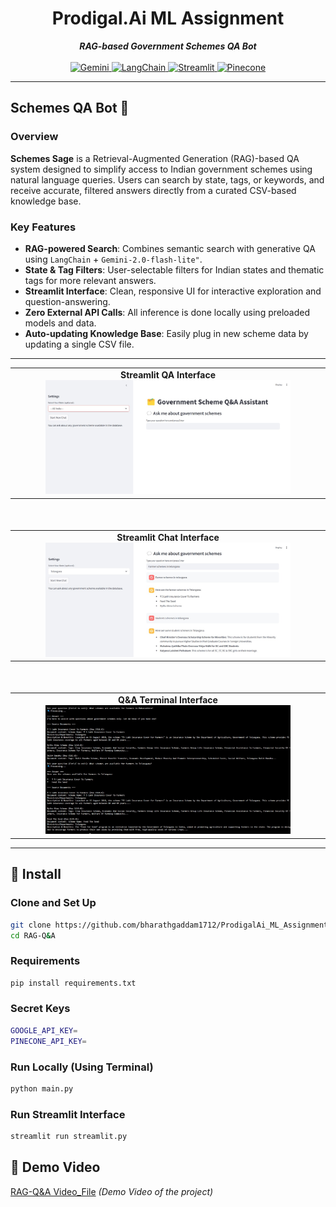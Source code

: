 
<div align="center">
    <h1>
    Prodigal.Ai ML Assignment
    </h1>
    <b><em>RAG-based Government Schemes QA Bot</em></b>
    <br><br>
   
<a href="https://deepmind.google/technologies/gemini/">
    <img src="https://img.shields.io/badge/Gemini-1.5+-black" alt="Gemini">
</a>
<a href="https://pypi.org/project/langchain/">
    <img src="https://img.shields.io/badge/LangChain-0.1+-blueviolet" alt="LangChain">
</a>
<a href="https://pypi.org/project/streamlit/">
    <img src="https://img.shields.io/badge/Streamlit-1.35.0-red" alt="Streamlit">
</a>
<a href="https://www.pinecone.io/">
  <img src="https://img.shields.io/badge/Pinecone-VectorDB-blue" alt="Pinecone">
</a>
</p>
</div>

---

## Schemes QA Bot 🧠

### Overview

**Schemes Sage** is a Retrieval-Augmented Generation (RAG)-based QA system designed to simplify access to Indian government schemes using natural language queries. Users can search by state, tags, or keywords, and receive accurate, filtered answers directly from a curated CSV-based knowledge base.

### Key Features

- **RAG-powered Search**: Combines semantic search with generative QA using `LangChain` + `Gemini-2.0-flash-lite"`.
- **State & Tag Filters**: User-selectable filters for Indian states and thematic tags for more relevant answers.
- **Streamlit Interface**: Clean, responsive UI for interactive exploration and question-answering.
- **Zero External API Calls**: All inference is done locally using preloaded models and data.
- **Auto-updating Knowledge Base**: Easily plug in new scheme data by updating a single CSV file.

---

<table align="center">
  <tr>
    <td align="center"><b>Streamlit QA Interface</b><br><img src="figures/01.jpg" width="80%" /></td>
  </tr>
</table>

<div style="margin-top: 50px;"></div>

<table align="center">
  <tr>
    <td align="center"><b>Streamlit Chat Interface</b><br><img src="figures/02.jpg" width="80%" /></td>
  </tr>
</table>

<div style="margin-top: 50px;"></div>

<table align="center">
  <tr>
    <td align="center"><b>Q&A Terminal Interface</b><br><img src="figures/03.jpg" width="80%" /></td>
  </tr>
</table>


---

## 🔧 Install

### Clone and Set Up

```bash
git clone https://github.com/bharathgaddam1712/ProdigalAi_ML_Assignment.git
cd RAG-Q&A
```



### Requirements

```bash
pip install requirements.txt
```

### Secret Keys

```bash
GOOGLE_API_KEY=
PINECONE_API_KEY=
```

### Run Locally (Using Terminal)

```bash
python main.py
```

### Run Streamlit Interface 

```bash
streamlit run streamlit.py
```


## 🎥 Demo Video  
[RAG-Q&A Video_File](https://drive.google.com/file/d/1zDoS61gSsha6_qU0TpK6UHeJmjdauEbL/view?usp=sharing) *(Demo Video of the project)*  



  








